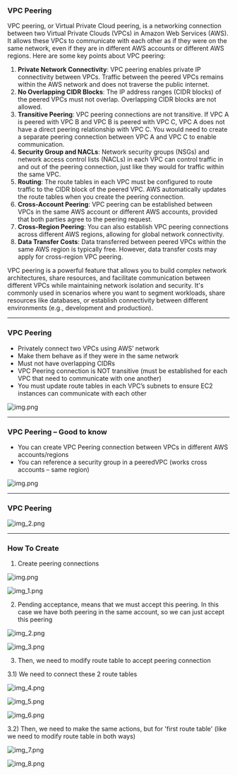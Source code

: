 ### VPC Peering

VPC peering, or Virtual Private Cloud peering, is a networking connection between two Virtual Private Clouds (VPCs) in Amazon
Web Services (AWS). It allows these VPCs to communicate with each other as if they were on the same network, even if they
are in different AWS accounts or different AWS regions. Here are some key points about VPC peering:

1) **Private Network Connectivity**: VPC peering enables private IP connectivity between VPCs. Traffic between the peered VPCs
remains within the AWS network and does not traverse the public internet.
2) **No Overlapping CIDR Blocks**: The IP address ranges (CIDR blocks) of the peered VPCs must not overlap. Overlapping CIDR
blocks are not allowed.
3) **Transitive Peering**: VPC peering connections are not transitive. If VPC A is peered with VPC B and VPC B is peered with
VPC C, VPC A does not have a direct peering relationship with VPC C. You would need to create a separate peering connection
between VPC A and VPC C to enable communication.
4) **Security Group and NACLs**: Network security groups (NSGs) and network access control lists (NACLs) in each VPC can control
traffic in and out of the peering connection, just like they would for traffic within the same VPC.
5) **Routing**: The route tables in each VPC must be configured to route traffic to the CIDR block of the peered VPC. AWS
automatically updates the route tables when you create the peering connection.
6) **Cross-Account Peering**: VPC peering can be established between VPCs in the same AWS account or different AWS accounts,
provided that both parties agree to the peering request.
7) **Cross-Region Peering**: You can also establish VPC peering connections across different AWS regions, allowing for global
network connectivity.
8) **Data Transfer Costs**: Data transferred between peered VPCs within the same AWS region is typically free. However, data
transfer costs may apply for cross-region VPC peering.

VPC peering is a powerful feature that allows you to build complex network architectures, share resources, and facilitate
communication between different VPCs while maintaining network isolation and security. It's commonly used in scenarios where
you want to segment workloads, share resources like databases, or establish connectivity between different environments
(e.g., development and production).

---

### VPC Peering

- Privately connect two VPCs using AWS’ network
- Make them behave as if they were in the same network
- Must not have overlapping CIDRs
- VPC Peering connection is NOT transitive
(must be established for each VPC that need to communicate with one another)
- You must update route tables in each VPC’s subnets to ensure EC2 instances can communicate with each other

![img.png](img/img_40.png)

---

### VPC Peering – Good to know

- You can create VPC Peering connection between VPCs in different AWS accounts/regions
- You can reference a security group in a peeredVPC (works cross accounts – same region)

![img.png](img/img_41.png)

---

### VPC Peering

![img_2.png](img/img_42.png)

---

### How To Create

1) Create peering connections 

![img.png](img/img_43.png)

![img_1.png](img/img_44.png)

2) Pending acceptance, means that we must accept this peering. In this case we have both peering in the same account, so
we can just accept this peering

![img_2.png](img/img_45.png)

![img_3.png](img/img_46.png)

3) Then, we need to modify route table to accept peering connection

3.1) We need to connect these 2 route tables

![img_4.png](img/img_47.png)

![img_5.png](img/img_48.png)

![img_6.png](img/img_49.png)

3.2) Then, we need to make the same actions, but for 'first route table' (like we need to modify route table in both ways)

![img_7.png](img/img_50.png)

![img_8.png](img/img_51.png)
